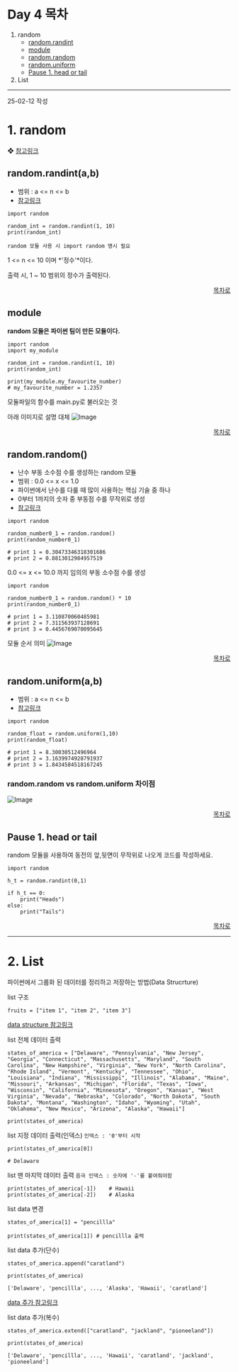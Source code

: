 # Day 4 목차
1. random
    - [random.randint](#randomrandintab)
    - [module](#module)
    - [random.random](#randomrandom)
    - [random.uniform](#randomuniformab)
    - [Pause 1. head or tail](#pause-1-head-or-tail)
2. List

---
25-02-12 작성

# 1. random 
❖ [참고링크](https://docs.python.org/3/library/random.html)

## random.randint(a,b)
- 범위 : a <= n <= b
- [참고링크](https://docs.python.org/3/library/random.html#random.randint)
```
import random

random_int = random.randint(1, 10)
print(random_int)
```
`random 모듈 사용 시 import random 명시 필요`

1 <= n <= 10 이며 *'정수'*이다. 

출력 시, 1 ~ 10 범위의 정수가 출력된다.

<div align="right">

[목차로](#day-4-목차)
</div>


## module
**random 모듈은 파이썬 팀이 만든 모듈이다.**

```
import random
import my_module

random_int = random.randint(1, 10)
print(random_int)

print(my_module.my_favourite_number)
# my_favourite_number = 1.2357
```
모듈파일의 함수를 main.py로 불러오는 것

아래 이미지로 설명 대체
![Image](https://github.com/user-attachments/assets/9a248bb4-64a0-4902-888e-0ed96a88843e)

<div align="right">

[목차로](#day-4-목차)
</div>


## random.random()
- 난수 부동 소수점 수를 생성하는 random 모듈
- 범위 : 0.0 <= x <= 1.0
- 파이썬에서 난수를 다룰 때 많이 사용하는 핵심 기술 중 하나
- 0부터 1까지의 숫자 중 부동점 수를 무작위로 생성
- [참고링크](https://docs.python.org/3/library/random.html#random.random)

```
import random

random_number0_1 = random.random()
print(random_number0_1)

# print 1 = 0.30473346318301686
# print 2 = 0.8813012984957519
```

0.0 <= x <= 10.0 까지 임의의 부동 소수점 수를 생성
```
import random

random_number0_1 = random.random() * 10
print(random_number0_1)

# print 1 = 3.110870060485981
# print 2 = 7.311563937128691
# print 3 = 0.4456769070095645
```

모듈 순서 의미
![Image](https://github.com/user-attachments/assets/8eebfa84-5fb8-43e5-b627-468f0df519ac)

<div align="right">

[목차로](#day-4-목차)
</div>

## random.uniform(a,b)
- 범위 : a <= n <= b
- [참고링크](https://docs.python.org/3/library/random.html#random.uniform)

```
import random

random_float = random.uniform(1,10)
print(random_float)

# print 1 = 8.30030512496964
# print 2 = 3.1639974928791937
# print 3 = 1.8434584518167245
```

### random.random vs random.uniform 차이점
![Image](https://github.com/user-attachments/assets/5af73d9b-31fa-4a38-a499-f7c3c72abf4d)


<div align="right">

[목차로](#day-4-목차)
</div>

##  Pause 1. head or tail
random 모듈을 사용하여 동전의 앞,뒷면이 무작위로 나오게 코드를 작성하세요.

```
import random

h_t = random.randint(0,1)

if h_t == 0:
    print("Heads")
else:
    print("Tails")
```

<div align="right">

[목차로](#day-4-목차)
</div>

---
# 2. List
파이썬에서 그룹화 된 데이터를 정리하고 저장하는 방법(Data Strucrture)

list 구조
```
fruits = ["item 1", "item 2", "item 3"]
```

[data structure 참고링크](https://docs.python.org/3/tutorial/datastructures.html)

list 전체 데이터 출력
```
states_of_america = ["Delaware", "Pennsylvania", "New Jersey", "Georgia", "Connecticut", "Massachusetts", "Maryland", "South Carolina", "New Hampshire", "Virginia", "New York", "North Carolina", "Rhode Island", "Vermont", "Kentucky", "Tennessee", "Ohio", "Louisiana", "Indiana", "Mississippi", "Illinois", "Alabama", "Maine", "Missouri", "Arkansas", "Michigan", "Florida", "Texas", "Iowa", "Wisconsin", "California", "Minnesota", "Oregon", "Kansas", "West Virginia", "Nevada", "Nebraska", "Colorado", "North Dakota", "South Dakota", "Montana", "Washington", "Idaho", "Wyoming", "Utah", "Oklahoma", "New Mexico", "Arizona", "Alaska", "Hawaii"]

print(states_of_america)
```

list 지정 데이터 출력(인덱스) `인덱스 : '0'부터 시작`
```
print(states_of_america[0])

# Delaware
```

list 맨 마지막 데이터 출력  `음극 인덱스 : 숫자에 '-'를 붙여줘야함`
```
print(states_of_america[-1])    # Hawaii
print(states_of_america[-2])    # Alaska
```

list data 변경
```
states_of_america[1] = "pencillla"

print(states_of_america[1]) # pencillla 출력
```

list data 추가(단수)
```
states_of_america.append("caratland")

print(states_of_america)

['Delaware', 'pencillla', ..., 'Alaska', 'Hawaii', 'caratland']
```
[data 추가 참고링크](https://docs.python.org/3/tutorial/datastructures.html#more-on-lists)


list data 추가(복수)
```
states_of_america.extend(["caratland", "jackland", "pioneeland"])

print(states_of_america)

['Delaware', 'pencillla', ..., 'Hawaii', 'caratland', 'jackland', 'pioneeland']

```